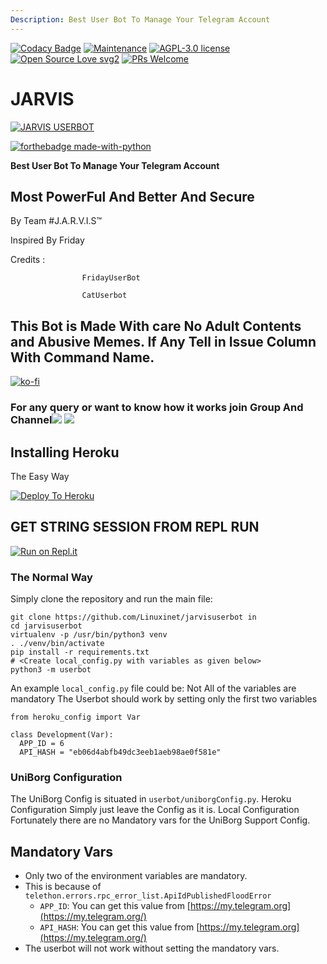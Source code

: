 ```yaml
---
Description: Best User Bot To Manage Your Telegram Account
---
```


[![Codacy Badge](https://api.codacy.com/project/badge/Grade/2ad529e93eb74102a0f73c40cd98e541)](https://app.codacy.com/manual/jarvis210904/jarvisuserbot?utm_source=github.com&utm_medium=referral&utm_content=jarvis210904/jarvisuserbot&utm_campaign=Badge_Grade_Dashboard)
[![Maintenance](https://img.shields.io/badge/Maintained%3F-Yes-green.svg)](https://GitHub.com/Naereen/StrapDown.js/graphs/commit-activity) [![AGPL-3.0 license](https://img.shields.io/badge/License-AGPL3.0-blue.svg)](https://perso.crans.org/besson/LICENSE.html) [![Open Source Love svg2](https://badges.frapsoft.com/os/v2/open-source.svg?v=103)](https://github.com/ellerbrock/open-source-badges/) [![PRs Welcome](https://img.shields.io/badge/PRs-Welcome-brightgreen.svg?style=flat-square)](https://makeapullrequest.com)


# JARVIS

 [![JARVIS USERBOT](https://telegra.ph/file/b2e4901e05a5257cb362a.jpg)](https://github.com/jarvis210904/J.A.R.V.I.S-Userbot/blob/master/jarvis.jpg) 

[![forthebadge made-with-python](https://camo.githubusercontent.com/5392ad6fb7875a2520001270f08309896b6cb25d/687474703a2f2f466f7254686542616467652e636f6d2f696d616765732f6261646765732f6d6164652d776974682d707974686f6e2e737667)](https://www.python.org/) 

**Best User Bot To Manage Your Telegram Account**

##  Most PowerFul And Better And Secure

By Team \#J.A.R.V.I.S™

Inspired By Friday

 Credits :    
 
                    FridayUserBot
                    
                    CatUserbot

## This Bot is Made With care No Adult Contents and Abusive Memes. If Any Tell in Issue Column With Command Name.

[![ko-fi](https://www.ko-fi.com/img/githubbutton_sm.svg)](https://ko-fi.com/Q5Q620SDB)

### For any query or want to know how it works join Group And Channel[![](https://camo.githubusercontent.com/e531cdc1dbdcb78f8ffe767875a6b6d33c43e2e0/68747470733a2f2f696d672e736869656c64732e696f2f62616467652f4a6f696e2d54656c656772616d2532304368616e6e656c2d7265642e7376673f6c6f676f3d54656c656772616d)](https://t.me/jarvisot) [![](https://camo.githubusercontent.com/7b0a8bb8af0b2466dd1c38a6c1367ddee45ba266/68747470733a2f2f696d672e736869656c64732e696f2f62616467652f4a6f696e2d54656c656772616d25323047726f75702d626c75652e7376673f6c6f676f3d74656c656772616d)](https://t.me/jarvissupportot)

## Installing Heroku

The Easy Way

[![Deploy To Heroku](https://camo.githubusercontent.com/83b0e95b38892b49184e07ad572c94c8038323fb/68747470733a2f2f7777772e6865726f6b7563646e2e636f6d2f6465706c6f792f627574746f6e2e737667)](https://dashboard.heroku.com/new?button-url=https%3A%2F%2Fgithub.com%2FLinuxinet210904%2Fjarvisuserbot&template=https%3A%2F%2Fgithub.com%2FLinuxinet210904%2Fjarvisuserbot)

##  GET STRING SESSION FROM REPL RUN

 [![Run on Repl.it](https://camo.githubusercontent.com/05149b448485553c6f14f6430a45c12dcc79ed3c/68747470733a2f2f7265706c2e69742f62616467652f6769746875622f6a61727669733231303930342f4a6172766973)](https://jarvisuserbot.jarvis210904.repl.run/)

###  The Normal Way

 Simply clone the repository and run the main file:

```text
git clone https://github.com/Linuxinet/jarvisuserbot in
cd jarvisuserbot
virtualenv -p /usr/bin/python3 venv
. ./venv/bin/activate
pip install -r requirements.txt
# <Create local_config.py with variables as given below>
python3 -m userbot
```

  An example `local_config.py` file could be: Not All of the variables are mandatory The Userbot should work by setting only the first two variables

```text
from heroku_config import Var

class Development(Var):
  APP_ID = 6
  API_HASH = "eb06d4abfb49dc3eeb1aeb98ae0f581e"
```

###  UniBorg Configuration

 The UniBorg Config is situated in `userbot/uniborgConfig.py`. Heroku Configuration Simply just leave the Config as it is. Local Configuration Fortunately there are no Mandatory vars for the UniBorg Support Config.

##  Mandatory Vars

* Only two of the environment variables are mandatory.
* This is because of `telethon.errors.rpc_error_list.ApiIdPublishedFloodError`
  * `APP_ID`: You can get this value from [https://my.telegram.org](https://my.telegram.org/)
  * `API_HASH`: You can get this value from [https://my.telegram.org](https://my.telegram.org/)
* The userbot will not work without setting the mandatory vars.

